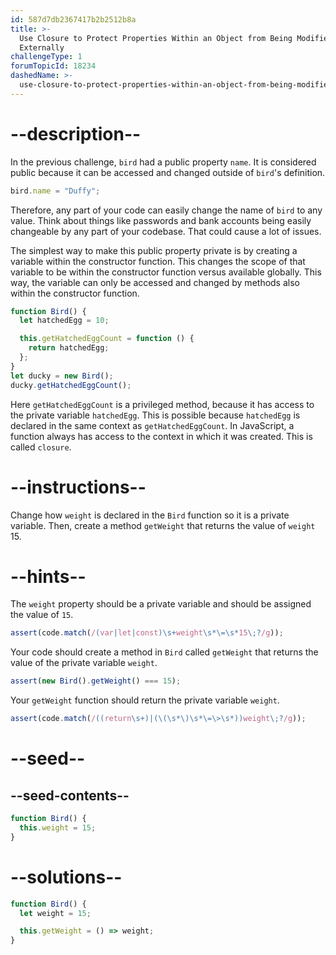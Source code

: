 ```yaml
---
id: 587d7db2367417b2b2512b8a
title: >-
  Use Closure to Protect Properties Within an Object from Being Modified
  Externally
challengeType: 1
forumTopicId: 18234
dashedName: >-
  use-closure-to-protect-properties-within-an-object-from-being-modified-externally
---
```


# --description--

In the previous challenge, `bird` had a public property `name`. It is considered public because it can be accessed and changed outside of `bird`'s definition.

```js
bird.name = "Duffy";
```

Therefore, any part of your code can easily change the name of `bird` to any value. Think about things like passwords and bank accounts being easily changeable by any part of your codebase. That could cause a lot of issues.

The simplest way to make this public property private is by creating a variable within the constructor function. This changes the scope of that variable to be within the constructor function versus available globally. This way, the variable can only be accessed and changed by methods also within the constructor function.

```js
function Bird() {
  let hatchedEgg = 10;

  this.getHatchedEggCount = function () {
    return hatchedEgg;
  };
}
let ducky = new Bird();
ducky.getHatchedEggCount();
```

Here `getHatchedEggCount` is a privileged method, because it has access to the private variable `hatchedEgg`. This is possible because `hatchedEgg` is declared in the same context as `getHatchedEggCount`. In JavaScript, a function always has access to the context in which it was created. This is called `closure`.

# --instructions--

Change how `weight` is declared in the `Bird` function so it is a private variable. Then, create a method `getWeight` that returns the value of `weight` 15.

# --hints--

The `weight` property should be a private variable and should be assigned the value of `15`.

```js
assert(code.match(/(var|let|const)\s+weight\s*\=\s*15\;?/g));
```

Your code should create a method in `Bird` called `getWeight` that returns the value of the private variable `weight`.

```js
assert(new Bird().getWeight() === 15);
```

Your `getWeight` function should return the private variable `weight`.

```js
assert(code.match(/((return\s+)|(\(\s*\)\s*\=\>\s*))weight\;?/g));
```

# --seed--

## --seed-contents--

```js
function Bird() {
  this.weight = 15;
}
```

# --solutions--

```js
function Bird() {
  let weight = 15;

  this.getWeight = () => weight;
}
```

